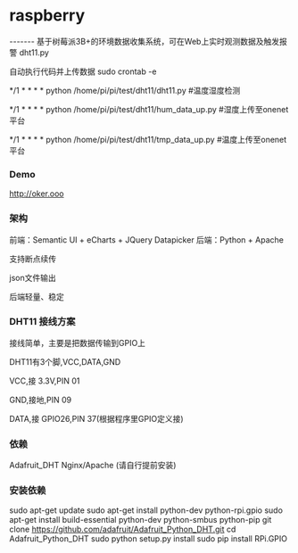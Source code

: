 # raspberry
------- 基于树莓派3B+的环境数据收集系统，可在Web上实时观测数据及触发报警
dht11.py

自动执行代码并上传数据
sudo crontab -e

*/1 * * * * python /home/pi/pi/test/dht11/dht11.py #温度湿度检测

*/1 * * * * python /home/pi/pi/test/dht11/hum_data_up.py #湿度上传至onenet平台

*/1 * * * * python /home/pi/pi/test/dht11/tmp_data_up.py #温度上传至onenet平台

### Demo
http://oker.ooo


### 架构
前端：Semantic UI + eCharts + JQuery Datapicker
后端：Python + Apache

支持断点续传

json文件输出

后端轻量、稳定
 
 
 
### DHT11 接线方案
接线简单，主要是把数据传输到GPIO上

DHT11有3个脚,VCC,DATA,GND

VCC,接 3.3V,PIN 01

GND,接地,PIN 09

DATA,接 GPIO26,PIN 37(根据程序里GPIO定义接)


### 依赖
Adafruit_DHT
Nginx/Apache (请自行提前安装)

### 安装依赖
sudo apt-get update
sudo apt-get install python-dev python-rpi.gpio
sudo apt-get install build-essential python-dev python-smbus python-pip
git clone https://github.com/adafruit/Adafruit_Python_DHT.git
cd Adafruit_Python_DHT
sudo python setup.py install
sudo pip install RPi.GPIO



